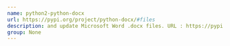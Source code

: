 ```yaml
---
name: python2-python-docx
url: https://pypi.org/project/python-docx/#files
description: and update Microsoft Word .docx files. URL : https://pypi.org/project/python-docx/#files Groups : None
group: None
---
```

